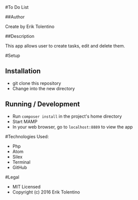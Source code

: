 #To Do List

##Author

Create by Erik Tolentino

##Description

This app allows user to create tasks, edit and delete them.

#Setup

## Installation

* git clone this repository
* Change into the new directory

## Running / Development

* Run `composer install` in the project's home directory
* Start MAMP
* In your web browser, go to `localhost:8889` to view the app

#Technologies Used:

* Php
* Atom
* Silex
* Terminal
* GitHub


#Legal

* MIT Licensed
* Copyright (c) 2016 Erik Tolentino
